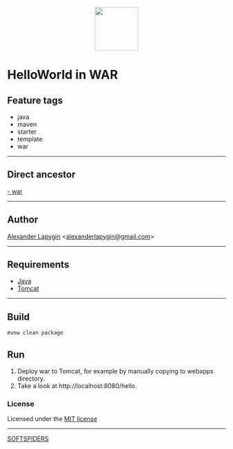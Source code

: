 <div align="center">
    <a href="https://github.com/softspiders/softspiders">
      <img src="https://avatars.githubusercontent.com/u/47006425?v=4" width="100" height="100"/>
    </a>
</div> 

# HelloWorld in WAR


## Feature tags
- java
- maven
- starter
- template
- war

---

## Direct ancestor
[- war](https://github.com/AlexanderLapygin/java-helloworld/tree/main#readme)

---

## Author

[Alexander Lapygin](https://github.com/AlexanderLapygin) <<alexanderlapygin@gmail.com>>

---

## Requirements

- [Java](https://www.oracle.com/java/technologies/javase/jdk17-archive-downloads.html)
- [Tomcat](https://tomcat.apache.org/)

---

## Build

```sh
mvnw clean package
```

## Run

1. Deploy war to Tomcat, for example by manually copying to webapps directory.
2. Take a look at http://localhost:8080/hello.

### License

Licensed under the [MIT license](./LICENSE)

---

[SOFTSPIDERS](https://github.com/softspiders/softspiders)
